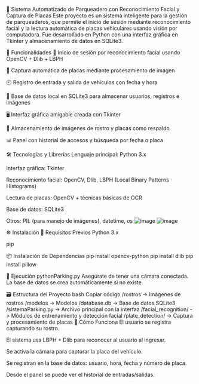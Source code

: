 🚗 Sistema Automatizado de Parqueadero con Reconocimiento Facial y Captura de Placas
Este proyecto es un sistema inteligente para la gestión de parqueaderos, que permite el inicio de sesión mediante reconocimiento facial y la lectura automática de placas vehiculares usando visión por computadora. Fue desarrollado en Python con una interfaz gráfica en Tkinter y almacenamiento de datos en SQLite3.

🧠 Funcionalidades
🔐 Inicio de sesión por reconocimiento facial usando OpenCV + Dlib + LBPH

🎥 Captura automática de placas mediante procesamiento de imagen

🕗 Registro de entrada y salida de vehículos con fecha y hora

📂 Base de datos local en SQLite3 para almacenar usuarios, registros e imágenes

🖥️ Interfaz gráfica amigable creada con Tkinter

📸 Almacenamiento de imágenes de rostro y placas como respaldo

📊 Panel con historial de accesos y búsqueda por fecha o placa

🛠️ Tecnologías y Librerías
Lenguaje principal: Python 3.x

Interfaz gráfica: Tkinter

Reconocimiento facial: OpenCV, Dlib, LBPH (Local Binary Patterns Histograms)

Lectura de placas: OpenCV + técnicas básicas de OCR

Base de datos: SQLite3

Otros: PIL (para manejo de imágenes), datetime, os
![image](https://github.com/user-attachments/assets/7a55a178-8c85-4f2d-82c3-f0310444ed65)
![image](https://github.com/user-attachments/assets/bc5f61b1-3cc3-4652-b8a7-8971a0a9e811)

⚙️ Instalación
🔧 Requisitos Previos
Python 3.x

pip

📦 Instalación de Dependencias
pip install opencv-python
pip install dlib
pip install pillow

🚀 Ejecución
pythonParking.py
Asegúrate de tener una cámara conectada. La base de datos se crea automáticamente si no existe.

🗃️ Estructura del Proyecto
bash
Copiar código
/rostros              -> Imágenes de rostros
/modelos               -> Modelos
/database.db          -> Base de datos SQLite3
/sistemaParking.py              -> Archivo principal con la interfaz
/facial_recognition/  -> Módulos de entrenamiento y detección facial
/plate_detection/     -> Captura y procesamiento de placas
🎯 Cómo Funciona
El usuario se registra capturando su rostro.

El sistema usa LBPH + Dlib para reconocer al usuario al ingresar.

Se activa la cámara para capturar la placa del vehículo.

Se registran en la base de datos: usuario, hora, fecha y número de placa.

Desde el panel se puede ver el historial de entradas/salidas.




